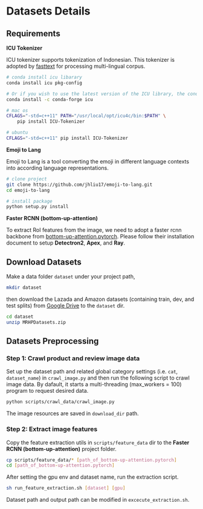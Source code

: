 # Datasets Details

## Requirements

**ICU Tokenizer**

ICU tokenizer supports tokenization of Indonesian. This tokenizer is adopted by [fasttext](https://fasttext.cc) for processing multi-lingual corpus.

```bash
# conda install icu libarary
conda install icu pkg-config

# Or if you wish to use the latest version of the ICU library, the conda-forge channel typically contains a more up to date version.
conda install -c conda-forge icu

# mac os
CFLAGS="-std=c++11" PATH="/usr/local/opt/icu4c/bin:$PATH" \
    pip install ICU-Tokenizer

# ubuntu
CFLAGS="-std=c++11" pip install ICU-Tokenizer
```

**Emoji to Lang**

Emoji to Lang is a tool converting the emoji in different language contexts into according language representations.

```bash
# clone project
git clone https://github.com/jhliu17/emoji-to-lang.git
cd emoji-to-lang

# install package
python setup.py install
```

**Faster RCNN (bottom-up-attention)**

To extract RoI features from the image, we need to adopt a faster rcnn backbone from [bottom-up-attention.pytorch](https://github.com/MILVLG/bottom-up-attention.pytorch). Please follow their installation document to setup **Detectron2**, **Apex**, and **Ray**.


## Download Datasets

Make a data folder `dataset` under your project path,

```bash
mkdir dataset
```

then download the Lazada and Amazon datasets (containing train, dev, and test splits) from [Google Drive](https://drive.google.com/file/d/1XMaospdOeEoXKVuH05YyH038log0lgVx/view?usp=sharing) to the `dataset` dir.

```bash
cd dataset
unzip MRHPDatasets.zip
```

## Datasets Preprocessing

### Step 1: Crawl product and review image data

Set up the dataset path and related global category settings (i.e. `cat`, `dataset_name`) in `crawl_image.py` and then run the following script to crawl image data. By dafault, it starts a multi-threading (max_workers = 100) program to request desired data.

```bash
python scripts/crawl_data/crawl_image.py
```

The image resources are saved in `download_dir` path.

### Step 2: Extract image features

Copy the feature extraction utils in `scripts/feature_data` dir to the **Faster RCNN (bottom-up-attention)** project folder.

```bash
cp scripts/feature_data/* [path_of_bottom-up-attention.pytorch]
cd [path_of_bottom-up-attention.pytorch]
```

After setting the gpu env and dataset name, run the extraction script.

```bash
sh run_feature_extraction.sh [dataset] [gpu]
```

Dataset path and output path can be modified in `excecute_extraction.sh`.
